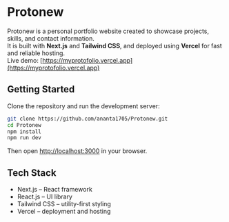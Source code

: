 
# Protonew

Protonew is a personal portfolio website created to showcase projects, skills, and contact information.  
It is built with **Next.js** and **Tailwind CSS**, and deployed using **Vercel** for fast and reliable hosting.  
Live demo: [https://myprotofolio.vercel.app](https://myprotofolio.vercel.app)

## Getting Started
Clone the repository and run the development server:

```bash
git clone https://github.com/ananta1705/Protonew.git
cd Protonew
npm install
npm run dev
````

Then open [http://localhost:3000](http://localhost:3000) in your browser.

## Tech Stack

* Next.js – React framework
* React.js – UI library
* Tailwind CSS – utility-first styling
* Vercel – deployment and hosting
